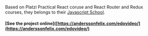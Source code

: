 Based on Platzi Practical React coruse and React Router and Redux courses, they belongs to their [Javascript School](https://platzi.com/escuela-javascript/ "Escuela de Javascript").

#### [See the project online]([https://anderssonfelix.com/edovideo/](https://anderssonfelix.com/edovideo/)
